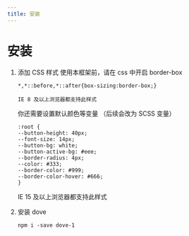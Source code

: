 ```yaml
---
title: 安装
---
```


# 安装

1. 添加 CSS 样式
    使用本框架前，请在 css 中开启 border-box

    ```
    *,*::before,*::after{box-sizing:border-box;}

    IE 8 及以上浏览器都支持此样式

    ```
    你还需要设置默认颜色等变量 （后续会改为 SCSS 变量）
    ```
    :root {
    --button-height: 40px;
    --font-size: 14px;
    --button-bg: white;
    --button-active-bg: #eee;
    --border-radius: 4px;
    --color: #333;
    --border-color: #999;
    --border-color-hover: #666;
    }
    ```
    IE 15 及以上浏览器都支持此样式
2. 安装 dove
    ```
    npm i -save dove-1
    ```